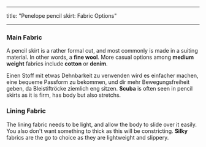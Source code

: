 - - -
title: "Penelope pencil skirt: Fabric Options"
- - -

### Main Fabric

A pencil skirt is a rather formal cut, and most commonly is made in a suiting material. In other words, a **fine wool**. More casual options among **medium weight** fabrics include **cotton** or **denim**.

Einen Stoff mit etwas Dehnbarkeit zu verwenden wird es einfacher machen, eine bequeme Passform zu bekommen, und dir mehr Bewegungsfreiheit geben, da Bleistiftröcke ziemlich eng sitzen. **Scuba** is often seen in pencil skirts as it is firm, has body but also stretchs.

### Lining Fabric

The lining fabric needs to be light, and allow the body to slide over it easily. You also don't want something to thick as this will be constricting. **Silky** fabrics are the go to choice as they are lightweight and slippery.
